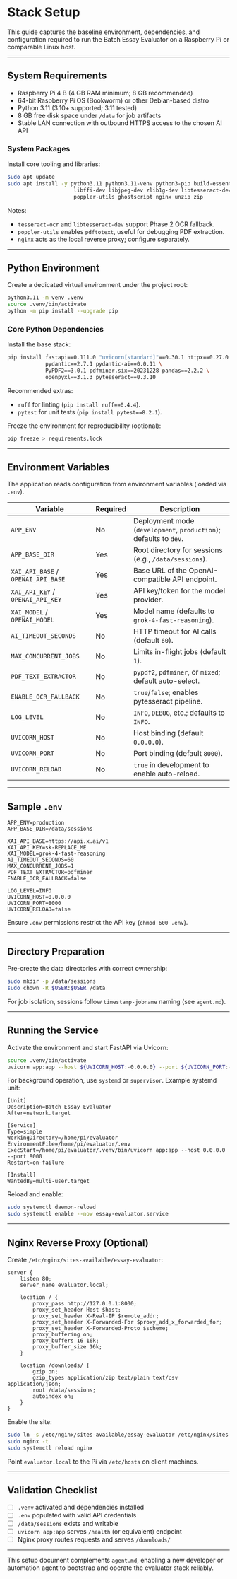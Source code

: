 # Stack Setup

This guide captures the baseline environment, dependencies, and configuration required to run the Batch Essay Evaluator on a Raspberry Pi or comparable Linux host.

---

## System Requirements

- Raspberry Pi 4 B (4 GB RAM minimum; 8 GB recommended)
- 64-bit Raspberry Pi OS (Bookworm) or other Debian-based distro
- Python 3.11 (3.10+ supported; 3.11 tested)
- 8 GB free disk space under `/data` for job artifacts
- Stable LAN connection with outbound HTTPS access to the chosen AI API

### System Packages

Install core tooling and libraries:

```bash
sudo apt update
sudo apt install -y python3.11 python3.11-venv python3-pip build-essential libpq-dev \
                     libffi-dev libjpeg-dev zlib1g-dev libtesseract-dev tesseract-ocr \
                     poppler-utils ghostscript nginx unzip zip
```

Notes:
- `tesseract-ocr` and `libtesseract-dev` support Phase 2 OCR fallback.
- `poppler-utils` enables `pdftotext`, useful for debugging PDF extraction.
- `nginx` acts as the local reverse proxy; configure separately.

---

## Python Environment

Create a dedicated virtual environment under the project root:

```bash
python3.11 -m venv .venv
source .venv/bin/activate
python -m pip install --upgrade pip
```

### Core Python Dependencies

Install the base stack:

```bash
pip install fastapi==0.111.0 "uvicorn[standard]"==0.30.1 httpx==0.27.0 python-dotenv==1.0.1 \
            pydantic==2.7.1 pydantic-ai==0.0.11 \
            PyPDF2==3.0.1 pdfminer.six==20231228 pandas==2.2.2 \
            openpyxl==3.1.3 pytesseract==0.3.10
```

Recommended extras:
- `ruff` for linting (`pip install ruff==0.4.4`).
- `pytest` for unit tests (`pip install pytest==8.2.1`).

Freeze the environment for reproducibility (optional):

```bash
pip freeze > requirements.lock
```

---

## Environment Variables

The application reads configuration from environment variables (loaded via `.env`).

| Variable                 | Required | Description                                                        |
| ------------------------ | -------- | ------------------------------------------------------------------ |
| `APP_ENV`                | No       | Deployment mode (`development`, `production`); defaults to `dev`.  |
| `APP_BASE_DIR`           | Yes      | Root directory for sessions (e.g., `/data/sessions`).              |
| `XAI_API_BASE` / `OPENAI_API_BASE` | Yes      | Base URL of the OpenAI-compatible API endpoint.                    |
| `XAI_API_KEY` / `OPENAI_API_KEY`   | Yes      | API key/token for the model provider.                              |
| `XAI_MODEL` / `OPENAI_MODEL`       | Yes      | Model name (defaults to `grok-4-fast-reasoning`).                  |
| `AI_TIMEOUT_SECONDS`     | No       | HTTP timeout for AI calls (default `60`).                          |
| `MAX_CONCURRENT_JOBS`    | No       | Limits in-flight jobs (default `1`).                               |
| `PDF_TEXT_EXTRACTOR`     | No       | `pypdf2`, `pdfminer`, or `mixed`; default auto-select.             |
| `ENABLE_OCR_FALLBACK`    | No       | `true`/`false`; enables pytesseract pipeline.                      |
| `LOG_LEVEL`              | No       | `INFO`, `DEBUG`, etc.; defaults to `INFO`.                         |
| `UVICORN_HOST`           | No       | Host binding (default `0.0.0.0`).                                  |
| `UVICORN_PORT`           | No       | Port binding (default `8000`).                                     |
| `UVICORN_RELOAD`         | No       | `true` in development to enable auto-reload.                       |

---

## Sample `.env`

```
APP_ENV=production
APP_BASE_DIR=/data/sessions

XAI_API_BASE=https://api.x.ai/v1
XAI_API_KEY=sk-REPLACE_ME
XAI_MODEL=grok-4-fast-reasoning
AI_TIMEOUT_SECONDS=60
MAX_CONCURRENT_JOBS=1
PDF_TEXT_EXTRACTOR=pdfminer
ENABLE_OCR_FALLBACK=false

LOG_LEVEL=INFO
UVICORN_HOST=0.0.0.0
UVICORN_PORT=8000
UVICORN_RELOAD=false
```

Ensure `.env` permissions restrict the API key (`chmod 600 .env`).

---

## Directory Preparation

Pre-create the data directories with correct ownership:

```bash
sudo mkdir -p /data/sessions
sudo chown -R $USER:$USER /data
```

For job isolation, sessions follow `timestamp-jobname` naming (see `agent.md`).

---

## Running the Service

Activate the environment and start FastAPI via Uvicorn:

```bash
source .venv/bin/activate
uvicorn app:app --host ${UVICORN_HOST:-0.0.0.0} --port ${UVICORN_PORT:-8000}
```

For background operation, use `systemd` or `supervisor`. Example systemd unit:

```
[Unit]
Description=Batch Essay Evaluator
After=network.target

[Service]
Type=simple
WorkingDirectory=/home/pi/evaluator
EnvironmentFile=/home/pi/evaluator/.env
ExecStart=/home/pi/evaluator/.venv/bin/uvicorn app:app --host 0.0.0.0 --port 8000
Restart=on-failure

[Install]
WantedBy=multi-user.target
```

Reload and enable:

```bash
sudo systemctl daemon-reload
sudo systemctl enable --now essay-evaluator.service
```

---

## Nginx Reverse Proxy (Optional)

Create `/etc/nginx/sites-available/essay-evaluator`:

```
server {
    listen 80;
    server_name evaluator.local;

    location / {
        proxy_pass http://127.0.0.1:8000;
        proxy_set_header Host $host;
        proxy_set_header X-Real-IP $remote_addr;
        proxy_set_header X-Forwarded-For $proxy_add_x_forwarded_for;
        proxy_set_header X-Forwarded-Proto $scheme;
        proxy_buffering on;
        proxy_buffers 16 16k;
        proxy_buffer_size 16k;
    }

    location /downloads/ {
        gzip on;
        gzip_types application/zip text/plain text/csv application/json;
        root /data/sessions;
        autoindex on;
    }
}
```

Enable the site:

```bash
sudo ln -s /etc/nginx/sites-available/essay-evaluator /etc/nginx/sites-enabled/
sudo nginx -t
sudo systemctl reload nginx
```

Point `evaluator.local` to the Pi via `/etc/hosts` on client machines.

---

## Validation Checklist

- [ ] `.venv` activated and dependencies installed
- [ ] `.env` populated with valid API credentials
- [ ] `/data/sessions` exists and writable
- [ ] `uvicorn app:app` serves `/health` (or equivalent) endpoint
- [ ] Nginx proxy routes requests and serves `/downloads/`

---

This setup document complements `agent.md`, enabling a new developer or automation agent to bootstrap and operate the evaluator stack reliably.
